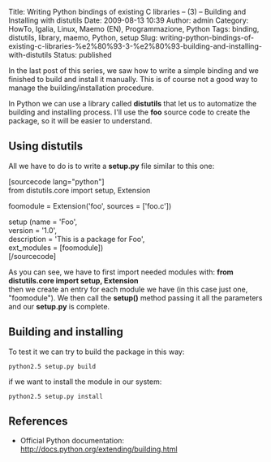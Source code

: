 Title: Writing Python bindings of existing C libraries – (3) – Building and Installing with distutils
Date: 2009-08-13 10:39
Author: admin
Category: HowTo, Igalia, Linux, Maemo (EN), Programmazione, Python
Tags: binding, distutils, library, maemo, Python, setup
Slug: writing-python-bindings-of-existing-c-libraries-%e2%80%93-3-%e2%80%93-building-and-installing-with-distutils
Status: published

In the last post of this series, we saw how to write a simple binding
and we finished to build and install it manually. This is of course not
a good way to manage the building/installation procedure.

In Python we can use a library called **distutils** that let us to
automatize the building and installing process. I'll use the **foo**
source code to create the package, so it will be easier to understand.

Using distutils
---------------

All we have to do is to write a **setup.py** file similar to this one:

\[sourcecode lang="python"\]  
from distutils.core import setup, Extension

foomodule = Extension('foo', sources = \['foo.c'\])

setup (name = 'Foo',  
version = '1.0',  
description = 'This is a package for Foo',  
ext\_modules = \[foomodule\])  
\[/sourcecode\]

As you can see, we have to first import needed modules with: **from
distutils.core import setup, Extension**  
then we create an entry for each module we have (in this case just one,
"foomodule"). We then call the **setup()** method passing it all the
parameters and our **setup.py** is complete.

Building and installing
-----------------------

To test it we can try to build the package in this way:

`python2.5 setup.py build`

if we want to install the module in our system:

`python2.5 setup.py install`

References
----------

-   Official Python documentation:
    <http://docs.python.org/extending/building.html>

